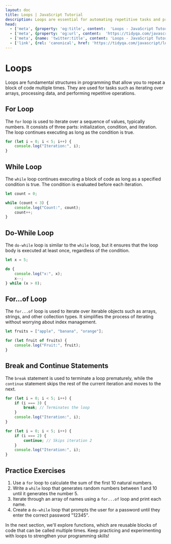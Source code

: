 ```yaml
---
layout: doc
title: Loops | JavaScript Tutorial
description: Loops are essential for automating repetitive tasks and processing data efficiently. By understanding the different types of loops and their applications, you can create more dynamic and interactive programs.
head:
  - ['meta', {property: 'og:title', content:  'Loops - JavaScript Tutorial' }]
  - ['meta', {property: 'og:url', content:  'https://tidyqa.com/javascript/loops/' }] 
  - ['meta', {name: 'twitter:title', content: 'Loops - JavaScript Tutorial'}]
  - ['link', {rel: 'canonical', href: 'https://tidyqa.com/javascript/loops/'}]
---
```


# Loops

Loops are fundamental structures in programming that allow you to repeat a block of code multiple times. They are used for tasks such as iterating over arrays, processing data, and performing repetitive operations.

## For Loop

The `for` loop is used to iterate over a sequence of values, typically numbers. It consists of three parts: initialization, condition, and iteration. The loop continues executing as long as the condition is true.

```javascript
for (let i = 0; i < 5; i++) {
    console.log("Iteration:", i);
}
```

## While Loop

The `while` loop continues executing a block of code as long as a specified condition is true. The condition is evaluated before each iteration.

```javascript
let count = 0;

while (count < 3) {
    console.log("Count:", count);
    count++;
}
```

## Do-While Loop

The `do-while` loop is similar to the `while` loop, but it ensures that the loop body is executed at least once, regardless of the condition.

```javascript
let x = 5;

do {
    console.log("x:", x);
    x--;
} while (x > 0);
```

## For...of Loop

The `for...of` loop is used to iterate over iterable objects such as arrays, strings, and other collection types. It simplifies the process of iterating without worrying about index management.

```javascript
let fruits = ["apple", "banana", "orange"];

for (let fruit of fruits) {
    console.log("Fruit:", fruit);
}
```

## Break and Continue Statements

The `break` statement is used to terminate a loop prematurely, while the `continue` statement skips the rest of the current iteration and moves to the next.

```javascript
for (let i = 0; i < 5; i++) {
    if (i === 3) {
        break; // Terminates the loop
    }
    console.log("Iteration:", i);
}

for (let i = 0; i < 5; i++) {
    if (i === 2) {
        continue; // Skips iteration 2
    }
    console.log("Iteration:", i);
}
```

## Practice Exercises

1. Use a `for` loop to calculate the sum of the first 10 natural numbers.
2. Write a `while` loop that generates random numbers between 1 and 10 until it generates the number 5.
3. Iterate through an array of names using a `for...of` loop and print each name.
4. Create a `do-while` loop that prompts the user for a password until they enter the correct password "12345".

In the next section, we'll explore functions, which are reusable blocks of code that can be called multiple times. Keep practicing and experimenting with loops to strengthen your programming skills!